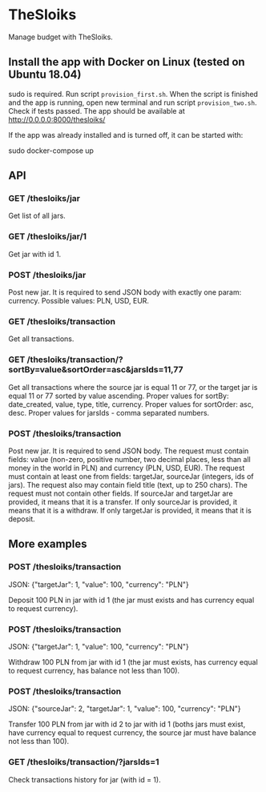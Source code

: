 # TheSloiks

Manage budget with TheSloiks.

## Install the app with Docker on Linux (tested on Ubuntu 18.04)
sudo is required. Run script `provision_first.sh`. When the script is finished and the app is running, open new terminal and run script `provision_two.sh`. Check if tests passed. The app should be available at http://0.0.0.0:8000/thesloiks/


If the app was already installed and is turned off, it can be started with:

sudo docker-compose up

## API

### GET /thesloiks/jar

Get list of all jars.

### GET /thesloiks/jar/1

Get jar with id 1.

### POST /thesloiks/jar

Post new jar. It is required to send JSON body with exactly one param: currency. Possible values: PLN, USD, EUR.

### GET /thesloiks/transaction

Get all transactions.

### GET /thesloiks/transaction/?sortBy=value&sortOrder=asc&jarsIds=11,77

Get all transactions where the source jar is equal 11 or 77, or the target jar is equal 11 or 77 sorted by value ascending. Proper values for sortBy: date_created, value, type, title, currency. Proper values for sortOrder: asc, desc. Proper values for jarsIds - comma separated numbers.

### POST /thesloiks/transaction

Post new jar. It is required to send JSON body. The request must contain fields: value (non-zero, positive number, two decimal places, less than all money in the world in PLN) and currency (PLN, USD, EUR). The request must contain at least one from fields: targetJar, sourceJar (integers, ids of jars). The request also may contain field title (text, up to 250 chars). The request must not contain other fields. If sourceJar and targetJar are provided, it means that it is a transfer. If only sourceJar is provided, it means that it is a withdraw. If only targetJar is provided, it means that it is deposit.

## More examples

### POST /thesloiks/transaction

JSON: {"targetJar": 1, "value": 100, "currency": "PLN"}

Deposit 100 PLN in jar with id 1 (the jar must exists and has currency equal to request currency).

### POST /thesloiks/transaction

JSON: {"targetJar": 1, "value": 100, "currency": "PLN"}

Withdraw 100 PLN from jar with id 1 (the jar must exists, has currency equal to request currency, has balance not less than 100).

### POST /thesloiks/transaction

JSON: {"sourceJar": 2, "targetJar": 1, "value": 100, "currency": "PLN"}

Transfer 100 PLN from jar with id 2 to jar with id 1 (boths jars must exist, have currency equal to request currency, the source jar must have balance not less than 100).

### GET /thesloiks/transaction/?jarsIds=1

Check transactions history for jar (with id = 1).
